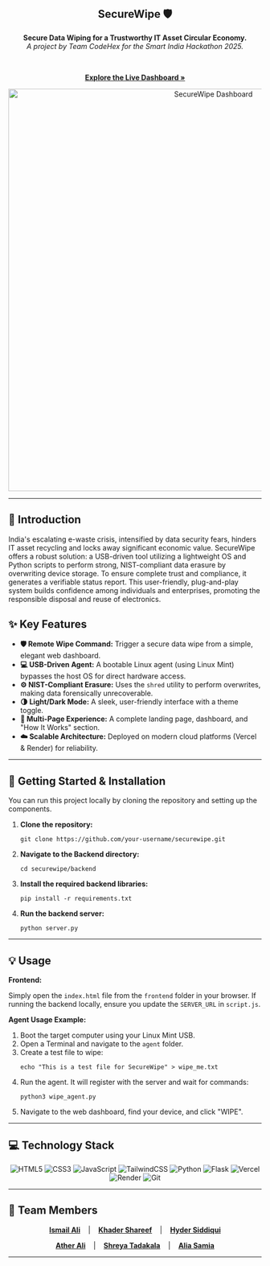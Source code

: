 <html>
<div>
<article>
<div align="center">
<h1>SecureWipe 🛡️</h1>
<p>
<strong>Secure Data Wiping for a Trustworthy IT Asset Circular Economy.</strong>
<br />
<em>A project by Team CodeHex for the Smart India Hackathon 2025.</em>
</p>
<br>
<p>
<a href="https://secur-ewipe.vercel.app/"><strong>Explore the Live Dashboard »</strong></a>
</p>
<img src="securewipe-dashboard.png" alt="SecureWipe Dashboard" width="800"/>
</div>
<hr>
        <h2>📄 Introduction</h2>
        <p>
            India's escalating e-waste crisis, intensified by data security fears, hinders IT asset recycling and locks away significant economic value. SecureWipe offers a robust solution: a USB-driven tool utilizing a lightweight OS and Python scripts to perform strong, NIST-compliant data erasure by overwriting device storage. To ensure complete trust and compliance, it generates a verifiable status report. This user-friendly, plug-and-play system builds confidence among individuals and enterprises, promoting the responsible disposal and reuse of electronics.
        </p>
        <h2>✨ Key Features</h2>
        <ul>
            <li><strong>🛡️ Remote Wipe Command:</strong> Trigger a secure data wipe from a simple, elegant web dashboard.</li>
            <li><strong>💻 USB-Driven Agent:</strong> A bootable Linux agent (using Linux Mint) bypasses the host OS for direct hardware access.</li>
            <li><strong>⚙️ NIST-Compliant Erasure:</strong> Uses the <code>shred</code> utility to perform overwrites, making data forensically unrecoverable.</li>
            <li><strong>🌗 Light/Dark Mode:</strong> A sleek, user-friendly interface with a theme toggle.</li>
            <li><strong>📄 Multi-Page Experience:</strong> A complete landing page, dashboard, and "How It Works" section.</li>
            <li><strong>☁️ Scalable Architecture:</strong> Deployed on modern cloud platforms (Vercel & Render) for reliability.</li>
        </ul>
        <hr>
        <h2>🚀 Getting Started & Installation</h2>
        <p>
            You can run this project locally by cloning the repository and setting up the components.
        </p>
        <ol>
            <li>
                <strong>Clone the repository:</strong>
                <pre><code>git clone https://github.com/your-username/securewipe.git</code></pre>
            </li>
            <li>
                <strong>Navigate to the Backend directory:</strong>
                <pre><code>cd securewipe/backend</code></pre>
            </li>
            <li>
                <strong>Install the required backend libraries:</strong>
                <pre><code>pip install -r requirements.txt</code></pre>
            </li>
             <li>
                <strong>Run the backend server:</strong>
                <pre><code>python server.py</code></pre>
            </li>
        </ol>
        <hr>
        <h2>💡 Usage</h2>
        <p><strong>Frontend:</strong></p>
        <p>Simply open the <code>index.html</code> file from the <code>frontend</code> folder in your browser. If running the backend locally, ensure you update the <code>SERVER_URL</code> in <code>script.js</code>.</p>
        <p><strong>Agent Usage Example:</strong></p>
        <ol>
            <li>Boot the target computer using your Linux Mint USB.</li>
            <li>Open a Terminal and navigate to the <code>agent</code> folder.</li>
            <li>Create a test file to wipe: <pre><code>echo "This is a test file for SecureWipe" > wipe_me.txt</code></pre></li>
            <li>Run the agent. It will register with the server and wait for commands: <pre><code>python3 wipe_agent.py</code></pre></li>
            <li>Navigate to the web dashboard, find your device, and click "WIPE".</li>
        </ol>
        <hr>
        <h2>💻 Technology Stack</h2>
        <p align="center">
          <img src="https://img.shields.io/badge/html5-%23E34F26.svg?style=for-the-badge&logo=html5&logoColor=white" alt="HTML5"/>
          <img src="https://img.shields.io/badge/css3-%231572B6.svg?style=for-the-badge&logo=css3&logoColor=white" alt="CSS3"/>
          <img src="https://img.shields.io/badge/javascript-%23323330.svg?style=for-the-badge&logo=javascript&logoColor=%23F7DF1E" alt="JavaScript"/>
          <img src="https://img.shields.io/badge/tailwindcss-%2338B2AC.svg?style=for-the-badge&logo=tailwind-css&logoColor=white" alt="TailwindCSS"/>
          <img src="https://img.shields.io/badge/python-3670A0?style=for-the-badge&logo=python&logoColor=ffdd54" alt="Python"/>
          <img src="https://img.shields.io/badge/flask-%23000.svg?style=for-the-badge&logo=flask&logoColor=white" alt="Flask"/>
          <img src="https://img.shields.io/badge/vercel-%23000.svg?style=for-the-badge&logo=vercel&logoColor=white" alt="Vercel"/>
          <img src="https://img.shields.io/badge/Render-%46E3B7.svg?style=for-the-badge&logo=render&logoColor=white" alt="Render"/>
          <img src="https://img.shields.io/badge/git-%23F05033.svg?style=for-the-badge&logo=git&logoColor=white" alt="Git"/>
        </p>
        <hr>
        <h2>👥 Team Members</h2>
        <div align="center">
          <p>
            <a href="https://github.com/ismailali025"><strong>Ismail Ali</strong></a>
            &nbsp;&nbsp;&nbsp;|&nbsp;&nbsp;&nbsp;
            <a href="https://github.com/KHADERSHAREEF19"><strong>Khader Shareef</strong></a>
            &nbsp;&nbsp;&nbsp;|&nbsp;&nbsp;&nbsp;
            <a href="https://github.com/https://github.com/hydxr"><strong>Hyder Siddiqui</strong></a>
          </p>
          <p>
            <a href="https://github.com/github-username"><strong>Ather Ali</strong></a>
            &nbsp;&nbsp;&nbsp;|&nbsp;&nbsp;&nbsp;
            <a href="https://github.com/https://github.com/Shreya242005"><strong>Shreya Tadakala</strong></a>
            &nbsp;&nbsp;&nbsp;|&nbsp;&nbsp;&nbsp;
            <a href="https://github.com/github-username"><strong>Alia Samia</strong></a>
          </p>
        </div>
    </article>
    <footer>
        <hr>
    </footer>
</html>

